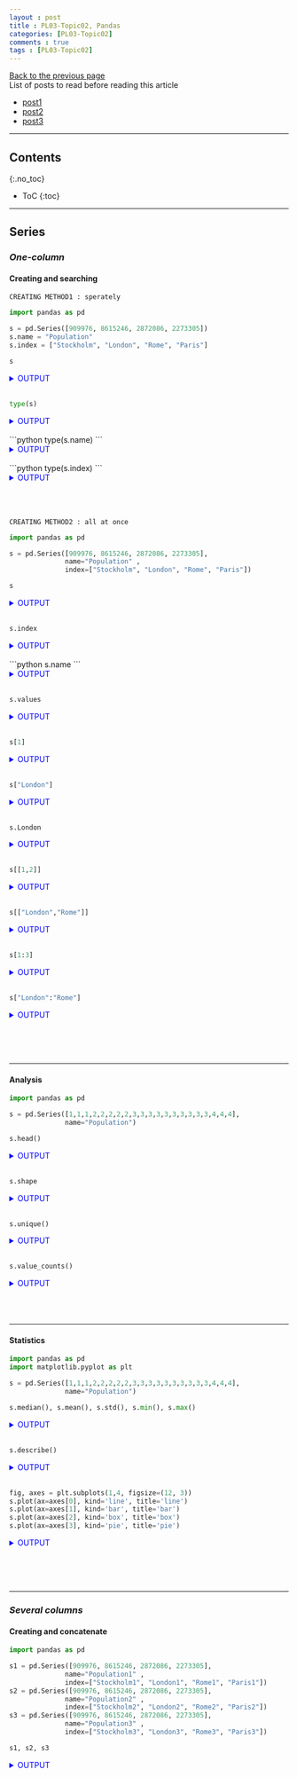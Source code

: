 ```yaml
---
layout : post
title : PL03-Topic02, Pandas
categories: [PL03-Topic02]
comments : true
tags : [PL03-Topic02]
---
```

[Back to the previous page](https://userdyk-github.github.io/pl03/PL03-Libraries.html) <br>
List of posts to read before reading this article
- <a href='https://userdyk-github.github.io/'>post1</a>
- <a href='https://userdyk-github.github.io/'>post2</a>
- <a href='https://userdyk-github.github.io/'>post3</a>

---

## Contents
{:.no_toc}

* ToC
{:toc}

<hr class="division1">

## **Series**

### ***One-column***

#### Creating and searching

`CREATING METHOD1 : sperately`
```python
import pandas as pd

s = pd.Series([909976, 8615246, 2872086, 2273305])
s.name = "Population"
s.index = ["Stockholm", "London", "Rome", "Paris"] 
```
```python
s
```
<details markdown="1">
<summary class='jb-small' style="color:blue">OUTPUT</summary>
<hr class='division3'>
```
Stockholm     909976
London       8615246
Rome         2872086
Paris        2273305
Name: Population, dtype: int64
```
<hr class='division3'>
</details>
<br>

```python
type(s)
```
<details markdown="1">
<summary class='jb-small' style="color:blue">OUTPUT</summary>
<hr class='division3'>
```
<class 'pandas.core.series.Series'> 
```
<hr class='division3'>
</details>

<br>
```python
type(s.name)
```
<details markdown="1">
<summary class='jb-small' style="color:blue">OUTPUT</summary>
<hr class='division3'>
```
<class 'str'> 
```
<hr class='division3'>
</details>

<br>
```python
type(s.index)
```
<details markdown="1">
<summary class='jb-small' style="color:blue">OUTPUT</summary>
<hr class='division3'>
```
<class 'pandas.core.indexes.base.Index'>
```
<hr class='division3'>
</details>


<br><br><br>
`CREATING METHOD2 : all at once`
```python
import pandas as pd

s = pd.Series([909976, 8615246, 2872086, 2273305], 
              name="Population" ,
              index=["Stockholm", "London", "Rome", "Paris"])
```
```python
s
```
<details markdown="1">
<summary class='jb-small' style="color:blue">OUTPUT</summary>
<hr class='division3'>
```
Stockholm     909976
London       8615246
Rome         2872086
Paris        2273305
Name: Population, dtype: int64
```
<hr class='division3'>
</details>
<br>

```python 
s.index
```
<details markdown="1">
<summary class='jb-small' style="color:blue">OUTPUT</summary>
<hr class='division3'>
```
Index(['Stockholm', 'London', 'Rome', 'Paris'], dtype='object')
```
<hr class='division3'>
</details>
<br>
```python 
s.name
```
<details markdown="1">
<summary class='jb-small' style="color:blue">OUTPUT</summary>
<hr class='division3'>
```
'Population'
```
<hr class='division3'>
</details>
<br>

```python 
s.values
```
<details markdown="1">
<summary class='jb-small' style="color:blue">OUTPUT</summary>
<hr class='division3'>
method searching all values 
```
array([ 909976, 8615246, 2872086, 2273305], dtype=int64)
```
<hr class='division3'>
</details>
<br>

```python 
s[1]
```
<details markdown="1">
<summary class='jb-small' style="color:blue">OUTPUT</summary>
<hr class='division3'>
method0 : searching single value 
```
8615246
```
<hr class='division3'>
</details>
<br>

```python 
s["London"]
```
<details markdown="1">
<summary class='jb-small' style="color:blue">OUTPUT</summary>
<hr class='division3'>
method1 : searching single value 
```
8615246
```
<hr class='division3'>
</details>
<br>

```python 
s.London
```
<details markdown="1">
<summary class='jb-small' style="color:blue">OUTPUT</summary>
<hr class='division3'>
method2 : searching single value 
```
8615246
```
<hr class='division3'>
</details>
<br>

```python 
s[[1,2]]
```
<details markdown="1">
<summary class='jb-small' style="color:blue">OUTPUT</summary>
<hr class='division3'>
method0 : searching multi-values
```
London    8615246
Rome      2872086
Name: Population, dtype: int64
```
<hr class='division3'>
</details>
<br>

```python 
s[["London","Rome"]]
```
<details markdown="1">
<summary class='jb-small' style="color:blue">OUTPUT</summary>
<hr class='division3'>
method1 : searching multi-values 
```
London    8615246
Rome      2872086
Name: Population, dtype: int64
```
<hr class='division3'>
</details>
<br>

```python 
s[1:3]
```
<details markdown="1">
<summary class='jb-small' style="color:blue">OUTPUT</summary>
<hr class='division3'>
method2 : searching multi-values
```
London    8615246
Rome      2872086
Name: Population, dtype: int64
```
<hr class='division3'>
</details>
<br>

```python 
s["London":"Rome"]
```
<details markdown="1">
<summary class='jb-small' style="color:blue">OUTPUT</summary>
<hr class='division3'>
method3 : searching multi-values 
```
London    8615246
Rome      2872086
Name: Population, dtype: int64
```
<hr class='division3'>
</details>


<br><br><br>

---





#### Analysis

```python
import pandas as pd

s = pd.Series([1,1,1,2,2,2,2,2,3,3,3,3,3,3,3,3,3,3,4,4,4], 
              name="Population")
```
```python
s.head()
```
<details markdown="1">
<summary class='jb-small' style="color:blue">OUTPUT</summary>
<hr class='division3'>
```
0    1
1    1
2    1
3    2
4    2
Name: Population, dtype: int64
```
<hr class='division3'>
</details>
<br>

```python
s.shape
```
<details markdown="1">
<summary class='jb-small' style="color:blue">OUTPUT</summary>
<hr class='division3'>
```
(21,)
```
<hr class='division3'>
</details>
<br>

```python
s.unique()
```
<details markdown="1">
<summary class='jb-small' style="color:blue">OUTPUT</summary>
<hr class='division3'>
```
array([1, 2, 3, 4], dtype=int64)
```
<hr class='division3'>
</details>
<br>

```python
s.value_counts()
```
<details markdown="1">
<summary class='jb-small' style="color:blue">OUTPUT</summary>
<hr class='division3'>
```
3    10
2     5
4     3
1     3
Name: Population, dtype: int64
```
<hr class='division3'>
</details>
<br><br><br>

---

#### Statistics

```python
import pandas as pd
import matplotlib.pyplot as plt

s = pd.Series([1,1,1,2,2,2,2,2,3,3,3,3,3,3,3,3,3,3,4,4,4], 
              name="Population")
```
```python
s.median(), s.mean(), s.std(), s.min(), s.max()
```
<details markdown="1">
<summary class='jb-small' style="color:blue">OUTPUT</summary>
<hr class='division3'>
```
(3.0, 2.619047619047619, 0.9206622874969125, 1, 4)
```
<hr class='division3'>
</details>
<br>

```python
s.describe()
```
<details markdown="1">
<summary class='jb-small' style="color:blue">OUTPUT</summary>
<hr class='division3'>
```
count    21.000000
mean      2.619048
std       0.920662
min       1.000000
25%       2.000000
50%       3.000000
75%       3.000000
max       4.000000
Name: Population, dtype: float64
```
<hr class='division3'>
</details>
<br>

```python
fig, axes = plt.subplots(1,4, figsize=(12, 3))
s.plot(ax=axes[0], kind='line', title='line')
s.plot(ax=axes[1], kind='bar', title='bar')
s.plot(ax=axes[2], kind='box', title='box')
s.plot(ax=axes[3], kind='pie', title='pie')
```
<details markdown="1">
<summary class='jb-small' style="color:blue">OUTPUT</summary>
<hr class='division3'>
![다운로드](https://user-images.githubusercontent.com/52376448/64455025-7d710780-d127-11e9-9734-4b88a3bf9f37.png)
<hr class='division3'>
</details>


<br><br><br>

---

### ***Several columns***

#### Creating and concatenate

```python
import pandas as pd

s1 = pd.Series([909976, 8615246, 2872086, 2273305], 
              name="Population1" ,
              index=["Stockholm1", "London1", "Rome1", "Paris1"])
s2 = pd.Series([909976, 8615246, 2872086, 2273305], 
              name="Population2" ,
              index=["Stockholm2", "London2", "Rome2", "Paris2"])
s3 = pd.Series([909976, 8615246, 2872086, 2273305], 
              name="Population3" ,
              index=["Stockholm3", "London3", "Rome3", "Paris3"])
```
```python
s1, s2, s3
```
<details markdown="1">
<summary class='jb-small' style="color:blue">OUTPUT</summary>
<hr class='division3'>
```
Stockholm1     909976
London1       8615246
Rome1         2872086
Paris1        2273305
Name: Population1, dtype: int64 

 Stockholm2     909976
London2       8615246
Rome2         2872086
Paris2        2273305
Name: Population2, dtype: int64 

 Stockholm3     909976
London3       8615246
Rome3         2872086
Paris3        2273305
Name: Population3, dtype: int64
```
<hr class='division3'>
</details>
<br>

```python
pd.concat([s1, s2, s3], axis=0)
```
<details markdown="1">
<summary class='jb-small' style="color:blue">OUTPUT</summary>
<hr class='division3'>
```
Stockholm1     909976
London1       8615246
Rome1         2872086
Paris1        2273305
Stockholm2     909976
London2       8615246
Rome2         2872086
Paris2        2273305
Stockholm3     909976
London3       8615246
Rome3         2872086
Paris3        2273305
dtype: int64
```
<hr class='division3'>
</details>
<br>

```python
pd.concat([s1, s2, s3], axis=1)
```
<details markdown="1">
<summary class='jb-small' style="color:blue">OUTPUT</summary>
<hr class='division3'>
```
            Population1  Population2  Population3
London1       8615246.0          NaN          NaN
London2             NaN    8615246.0          NaN
London3             NaN          NaN    8615246.0
Paris1        2273305.0          NaN          NaN
Paris2              NaN    2273305.0          NaN
Paris3              NaN          NaN    2273305.0
Rome1         2872086.0          NaN          NaN
Rome2               NaN    2872086.0          NaN
Rome3               NaN          NaN    2872086.0
Stockholm1     909976.0          NaN          NaN
Stockholm2          NaN     909976.0          NaN
Stockholm3          NaN          NaN     909976.0
```
<hr class='division3'>
</details>
<br>

```python
pd.concat([s1, s2, s3], axis=1, ignore_index=True)
```
<details markdown="1">
<summary class='jb-small' style="color:blue">OUTPUT</summary>
<hr class='division3'>
```
                    0          1          2
London1     8615246.0        NaN        NaN
London2           NaN  8615246.0        NaN
London3           NaN        NaN  8615246.0
Paris1      2273305.0        NaN        NaN
Paris2            NaN  2273305.0        NaN
Paris3            NaN        NaN  2273305.0
Rome1       2872086.0        NaN        NaN
Rome2             NaN  2872086.0        NaN
Rome3             NaN        NaN  2872086.0
Stockholm1   909976.0        NaN        NaN
Stockholm2        NaN   909976.0        NaN
Stockholm3        NaN        NaN   909976.0
```
<hr class='division3'>
</details>
<br>

```python
pd.concat([s1, s2, s3], axis=1, keys=['C0', 'C1', 'C2'])
```
<details markdown="1">
<summary class='jb-small' style="color:blue">OUTPUT</summary>
<hr class='division3'>
```
                   C0         C1         C2
London1     8615246.0        NaN        NaN
London2           NaN  8615246.0        NaN
London3           NaN        NaN  8615246.0
Paris1      2273305.0        NaN        NaN
Paris2            NaN  2273305.0        NaN
Paris3            NaN        NaN  2273305.0
Rome1       2872086.0        NaN        NaN
Rome2             NaN  2872086.0        NaN
Rome3             NaN        NaN  2872086.0
Stockholm1   909976.0        NaN        NaN
Stockholm2        NaN   909976.0        NaN
Stockholm3        NaN        NaN   909976.0
```
<hr class='division3'>
</details>
<br><br><br>

<hr class="division2">

## **DataFrame**

### ***One-dataframe***

---

### ***Several dataframes***

---

<hr class="division2">

## **Covert Data-Type**

### ***DataFrame to Series***

---

### ***Series to DataFrame***

---

### ***DataFrame to numpy***

---

<hr class="division1">

List of posts followed by this article
- [post1](https://userdyk-github.github.io/)
- <a href='https://userdyk-github.github.io/'>post2</a>
- <a href='https://userdyk-github.github.io/'>post3</a>

---

Reference
- [post1](https://userdyk-github.github.io/)
- <a href='https://userdyk-github.github.io/'>post2</a>
- <a href='https://userdyk-github.github.io/'>post3</a>

---


